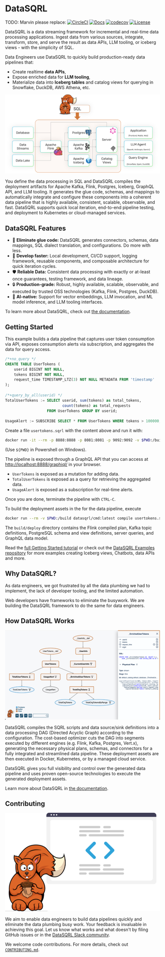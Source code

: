 # DataSQRL

TODO: Marvin please replace:
[![CircleCI](https://dl.circleci.com/status-badge/img/gh/datasqrl/sqrl/tree/main.svg?style=svg)](https://dl.circleci.com/status-badge/redirect/gh/datasqrl/sqrl/tree/main)
[![Docs](https://img.shields.io/badge/docs-available-brightgreen.svg)](https://datasqrl.github.io/sqrl)
[![codecov](https://codecov.io/gh/datasqrl/sqrl/branch/main/graph/badge.svg)](https://codecov.io/gh/datasqrl/sqrl)
[![License](https://img.shields.io/github/license/datasqrl/sqrl.svg)](LICENSE)

DataSQRL is a data streaming framework for incremental and real-time data processing applications. Ingest data from various sources, integrate, transform, store, and serve the result as  data APIs, LLM tooling, or iceberg views - with the simplicity of SQL.

Data Engineers use DataSQRL to quickly build production-ready data pipelines that:
* Create realtime **data APIs**,
* Expose enriched data for **LLM tooling**,
* Materialize data into **Iceberg tables** and catalog views for querying in Snowflake, DuckDB, AWS Athena, etc.

![DataSQRL Pipeline Architecture](/documentation/static/img/diagrams/streaming_architecture.png)

You define the data processing in SQL and DataSQRL compiles the deployment artifacts for Apache Kafka, Flink, Postgres, Iceberg, GraphQL API, and LLM tooling. It generates the glue code, schemas, and mappings to automatically integrate and configure these components into a coherent data pipeline that is highly available, consistent, scalable, observable, and fast. DataSQRL supports quick local iteration, end-to-end pipeline testing, and deployment to Kubernetes or cloud-managed services.

## DataSQRL Features

* 🔗 **Eliminate glue code:** DataSQRL generates connectors, schemas, data mappings, SQL dialect translation, and configurations. Do more with less. 
* 🚀 **Develop faster:** Local development, CI/CD support, logging framework, reusable components, and composable architecture for quick iteration cycles. 
* 🛡️ **Reliable Data:** Consistent data processing with exactly or at-least once guarantees, testing framework, and data lineage.
* 🔒 **Production-grade:** Robust, highly available, scalable, observable, and executed by trusted OSS technologies (Kafka, Flink, Postgres, DuckDB).
* 🤖 **AI-native:**  Support for vector embeddings, LLM invocation, and ML model inference, and LLM tooling interfaces.

To learn more about DataSQRL, check out [the documentation](https://datasqrl.github.io/sqrl).

## Getting Started

This example builds a data pipeline that captures user token consumption via API, exposes consumption alerts via subscription, and aggregates the data for query access.

<!-- Add video tutorial -->

```sql title=usertokens.sqrl
/*+no_query */
CREATE TABLE UserTokens (
    userid BIGINT NOT NULL,
    tokens BIGINT NOT NULL,
    request_time TIMESTAMP_LTZ(3) NOT NULL METADATA FROM 'timestamp'
);

/*+query_by_all(userid) */
TotalUserTokens := SELECT userid, sum(tokens) as total_tokens,
                          count(tokens) as total_requests
                   FROM UserTokens GROUP BY userid;

UsageAlert := SUBSCRIBE SELECT * FROM UserTokens WHERE tokens > 100000;
```

Create a file `usertokens.sqrl` with the content above and run it with:

```bash
docker run -it --rm -p 8888:8888 -p 8081:8081 -p 9092:9092 -v $PWD:/build datasqrl/cmd:latest run usertokens.sqrl
``` 
(Use `${PWD}` in Powershell on Windows).

The pipeline is exposed through a GraphQL API that you can access at  [http://localhost:8888/graphiql/](http://localhost:8888/graphiql/) in your browser.

* `UserTokens` is exposed as a mutation for adding data.
* `TotalUserTokens` is exposed as a query for retrieving the aggregated data.
* `UsageAlert` is exposed as a subscription for real-time alerts.

Once you are done, terminate the pipeline with `CTRL-C`.

To build the deployment assets in the for the data pipeline, execute
```bash
docker run --rm -v $PWD:/build datasqrl/cmd:latest compile usertokens.sqrl
``` 
The `build/deploy` directory contains the Flink compiled plan, Kafka topic definitions, PostgreSQL schema and view definitions, server queries, and GraphQL data model.

Read the [full Getting Started tutorial](https://datasqrl.github.io/sqrl/docs/getting-started) or check out the [DataSQRL Examples repository](https://github.com/DataSQRL/datasqrl-examples/) for more examples creating Iceberg views, Chatbots, data APIs and more.

## Why DataSQRL?

As data engineers, we got frustrated by all the data plumbing we had to implement, the lack of developer tooling, and the limited automation.

Web developers have frameworks to eliminate the busywork. We are building the DataSQRL framework to do the same for data engineers.

## How DataSQRL Works

![Example Data Processing DAG](documentation/static/img/screenshots/dag_example.png)

DataSQRL compiles the SQRL scripts and data source/sink definitions into a data processing DAG (Directed Acyclic Graph) according to the configuration. The cost-based optimizer cuts the DAG into segments executed by different engines (e.g. Flink, Kafka, Postgres, Vert.x), generating the necessary physical plans, schemas, and connectors for a fully integrated and streamlined data pipeline. These deployment assets are then executed in Docker, Kubernetes, or by a managed cloud service.

DataSQRL gives you full visibility and control over the generated data pipeline and uses proven open-source technologies to execute the generated deployment assets. 

<!--
[DataSQRL Cloud](https://www.datasqrl.com) is a managed service that runs DataSQRL pipelines with no operational overhead and integrates directly with GitHub for simple deployments.
-->

Learn more about DataSQRL in [the documentation](https://datasqrl.github.io/sqrl).


## Contributing

![Contribute to DataSQRL](documentation/static/img/undraw/code.svg)

We aim to enable data engineers to build data pipelines quickly and eliminate the data plumbing busy work. Your feedback is invaluable in achieving this goal. Let us know what works and what doesn't by filing GitHub issues or in the [DataSQRL Slack community]((https://join.slack.com/t/datasqrlcommunity/shared_invite/zt-2l3rl1g6o-im6YXYCqU7t55CNaHqz_Kg)).

We welcome code contributions. For more details, check out [`CONTRIBUTING.md`](CONTRIBUTING.md).


